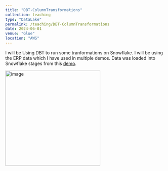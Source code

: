 ```yaml
---
title: "DBT-ColumnTransformations"
collection: teaching
type: "DataLake"
permalink: /teaching/DBT-ColumnTransformations
date: 2024-06-01
venue: "Glue"
location: "AWS"
---
```


I will be Using DBT to run some tranformations on Snowflake. I will be using the ERP data which I have used in multiple demos. 
Data was loaded into Snowflake stages from this [demo](https://nuneskris.github.io/teaching/Snowflake-S3-Integration).

<img width="300" alt="image" src="https://github.com/user-attachments/assets/062203d2-9899-4635-af22-51546adc694f">
